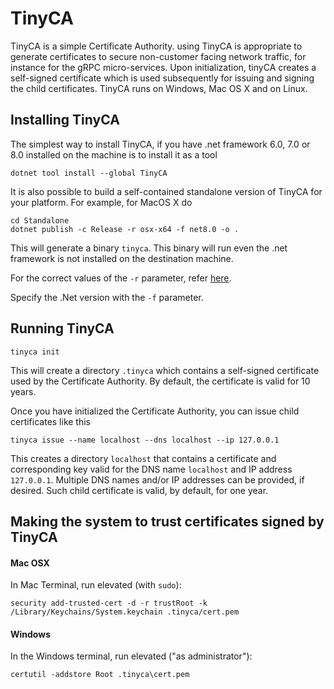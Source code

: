 # TinyCA

TinyCA is a simple Certificate Authority. using TinyCA is appropriate to generate certificates to secure non-customer facing network traffic, for instance for the gRPC micro-services.
Upon initialization, tinyCA creates a self-signed certificate which is used subsequently for issuing and signing the child certificates.
TinyCA runs on Windows, Mac OS X and on Linux.

## Installing TinyCA

The simplest way to install TinyCA, if you have .net framework 6.0, 7.0 or 8.0 installed on the machine is to install it as a tool

```
dotnet tool install --global TinyCA
```

It is also possible to build a self-contained standalone version of TinyCA for your platform.
For example, for MacOS X do

```
cd Standalone
dotnet publish -c Release -r osx-x64 -f net8.0 -o .
```

This will generate a binary `tinyca`. This binary will run even the .net framework is not installed on the destination machine.

For the correct values of the `-r` parameter, refer [here](https://docs.microsoft.com/en-us/dotnet/core/rid-catalog).

Specify the .Net version with the `-f` parameter.

## Running TinyCA

```
tinyca init
```

This will create a directory `.tinyca` which contains a self-signed certificate used by the Certificate Authority. By default, the certificate is valid for 10 years.

Once you have initialized the Certificate Authority, you can issue child certificates like this

```
tinyca issue --name localhost --dns localhost --ip 127.0.0.1
```

This creates a directory `localhost` that contains a certificate and corresponding key valid for the DNS name `localhost` and IP address `127.0.0.1`. Multiple DNS names and/or IP addresses can be provided, if desired. Such child certificate is valid, by default, for one year.

## Making the system to trust certificates signed by TinyCA

#### Mac OSX

In Mac Terminal, run elevated (with `sudo`):

```
security add-trusted-cert -d -r trustRoot -k /Library/Keychains/System.keychain .tinyca/cert.pem
```

#### Windows

In the Windows terminal, run elevated ("as administrator"):

```
certutil -addstore Root .tinyca\cert.pem

```
